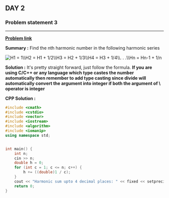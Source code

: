 ## DAY 2

### **Problem statement 3**

---

[**Problem link**](https://www.hackerrank.com/contests/day-2-of-30/challenges/keep-arranging)

**Summary :** Find the nth harmonic number in the following harmonic series

<img src="https://latex.codecogs.com/svg.image?H1&space;=&space;1\\H2&space;=&space;H1&space;&plus;&space;1/2\\H3&space;=&space;H2&space;&plus;&space;1/3\\H4&space;=&space;H3&space;&plus;&space;1/4\\.&space;.&space;.\\Hn&space;=&space;Hn-1&space;&plus;&space;1/n" title="H1 = 1\\H2 = H1 + 1/2\\H3 = H2 + 1/3\\H4 = H3 + 1/4\\. . .\\Hn = Hn-1 + 1/n" />

**Solution :** It's pretty straight forward, just follow the formula.
**If you are using C/C++ or any language which type castes the number automatically then remember to add type casting since divide will automatically convert the argument into integer if both the argument of \ operator is integer**

**CPP Solution :**

```cpp
#include <cmath>
#include <cstdio>
#include <vector>
#include <iostream>
#include <algorithm>
#include <iomanip>
using namespace std;


int main() {
    int n;
    cin >> n;
    double h = 0;
    for (int c = 1; c <= n; c++) {
        h += ((double)1 / c);
    }
    cout << "Harmonic sum upto 4 decimal places: " << fixed << setprecision(4) << h << endl;
    return 0;
}
```
